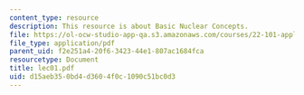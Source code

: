 ```yaml
---
content_type: resource
description: This resource is about Basic Nuclear Concepts.
file: https://ol-ocw-studio-app-qa.s3.amazonaws.com/courses/22-101-applied-nuclear-physics-fall-2006/d15aeb350bd4d3604f0c1090c51bc0d3_lec01.pdf
file_type: application/pdf
parent_uid: f2e251a4-20f6-3423-44e1-807ac1684fca
resourcetype: Document
title: lec01.pdf
uid: d15aeb35-0bd4-d360-4f0c-1090c51bc0d3
---
```

